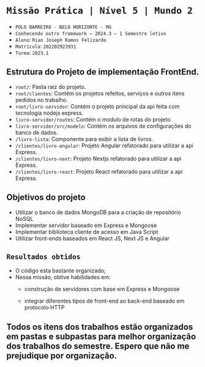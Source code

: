 # `Missão Prática | Nível 5 | Mundo 2` 
- `POLO BARREIRO - BELO HORIZONTE - MG `
- `Conhecendo outro framework – 2024.3 – 1 Semestre letivo`
- `Aluno`: `Rian Joseph Ramos Felizardo`
- `Matrícula`: `202202923931`
- `Turma`: `2023.1`

## Estrutura do Projeto de implementação FrontEnd.  
- `root/`: Pasta raiz do projeto.
- `root/clientes`: Contém os projetos refeitos, serviços e outros itens pedidos no trabalho.
- `root/livro-servidor`: Contém o projeto principal da api feita com tecnologia nodejs express.
- `livro-servidor/routes`: Contém o modulo de rotas do projeto.
- `livro-servidor/src/modelo`: Contém os arquivos de configurações do banco de dados.
- `/livro-lista`: Componente para exibir a lista de livros.
- `/clientes/livro-angular`: Projeto Angular refatorado para utilizar a api Express.
- `/clientes/livro-next`: Projeto Nextjs refatorado para utilizar a api Express.
- `/clientes/livro-react`: Projeto React refatorado para utilizar a api Express.




## Objetivos do projeto
- Utilizar o banco de dados MongoDB para a criação de repositório NoSQL
- Implementar servidor baseado em Express e Mongoose
- Implementar biblioteca cliente de acesso em Java Script
- Utilizar front-ends baseados em React JS, Next JS e Angular


 
## `Resultados obtidos`

- O código esta bastante organizado;
- Nessa missão, obtive habilidades em:
    - construção de servidores com base em Express e Mongoose

    - integrar diferentes tipos de front-end ao back-end baseado em protocolo HTTP
 
## Todos os itens dos trabalhos estão organizados em pastas e subpastas para melhor organização dos trabalhos do semestre. Espero que não me prejudique por organização.
